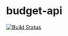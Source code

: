 # budget-api
[![Build Status](https://build.xanadu.tk/api/badges/dovydasvenckus/budget-api/status.svg)](https://build.xanadu.tk/dovydasvenckus/budget-api)
